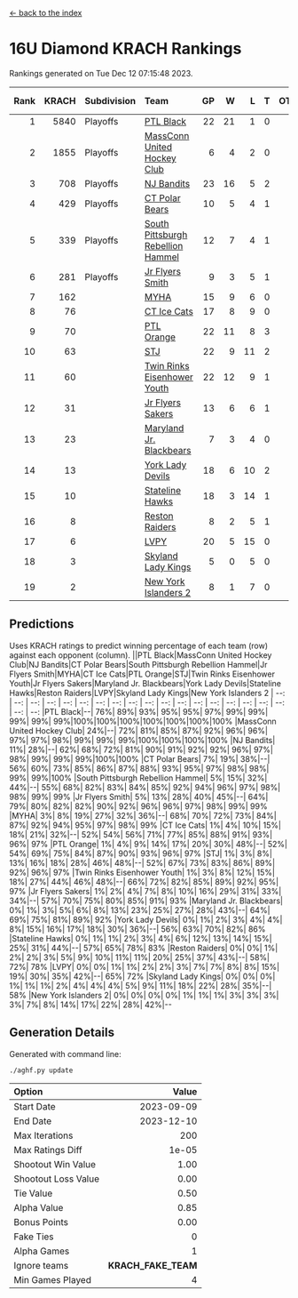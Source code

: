 [<- back to the index](readme.md)
# 16U Diamond KRACH Rankings
Rankings generated on Tue Dec 12 07:15:48 2023.

Rank|KRACH|Subdivision|Team|GP|W|L|T|OTW|OTL|SoS|Exp Wins|Win Diff
---:|---:|:---|:---|---:|---:|---:|---:|---:|---:|---:|---:|---:
1|5840|Playoffs|[PTL Black](https://gamesheetstats.com/seasons/3663/teams/140833/schedule)|22|21|1|0|2|0|344|21.8|-0.0
2|1855|Playoffs|[MassConn United Hockey Club](https://gamesheetstats.com/seasons/3663/teams/140835/schedule)|6|4|2|0|0|0|1893|4.8|-0.0
3|708|Playoffs|[NJ Bandits](https://gamesheetstats.com/seasons/3663/teams/140836/schedule)|23|16|5|2|0|2|759|17.8|-0.0
4|429|Playoffs|[CT Polar Bears](https://gamesheetstats.com/seasons/3663/teams/140834/schedule)|10|5|4|1|0|0|1286|6.3|-0.0
5|339|Playoffs|[South Pittsburgh Rebellion Hammel](https://gamesheetstats.com/seasons/3663/teams/140839/schedule)|12|7|4|1|0|0|1038|8.4|0.0
6|281|Playoffs|[Jr Flyers Smith](https://gamesheetstats.com/seasons/3663/teams/140837/schedule)|9|3|5|1|1|2|1479|4.3|-0.0
7|162||[MYHA](https://gamesheetstats.com/seasons/3663/teams/140838/schedule)|15|9|6|0|0|0|877|9.9|0.0
8|76||[CT Ice Cats](https://gamesheetstats.com/seasons/3663/teams/140846/schedule)|17|8|9|0|0|1|659|8.9|0.0
9|70||[PTL Orange](https://gamesheetstats.com/seasons/3663/teams/140842/schedule)|22|11|8|3|1|0|110|13.4|0.0
10|63||[STJ](https://gamesheetstats.com/seasons/3663/teams/140841/schedule)|22|9|11|2|0|1|896|10.9|0.0
11|60||[Twin Rinks Eisenhower Youth](https://gamesheetstats.com/seasons/3663/teams/140847/schedule)|22|12|9|1|3|0|100|13.4|0.0
12|31||[Jr Flyers Sakers](https://gamesheetstats.com/seasons/3663/teams/140843/schedule)|13|6|6|1|2|0|84|7.4|0.0
13|23||[Maryland Jr. Blackbears](https://gamesheetstats.com/seasons/3663/teams/140848/schedule)|7|3|4|0|0|1|789|3.9|0.0
14|13||[York Lady Devils](https://gamesheetstats.com/seasons/3663/teams/140845/schedule)|18|6|10|2|0|2|351|7.9|0.0
15|10||[Stateline Hawks](https://gamesheetstats.com/seasons/3663/teams/140840/schedule)|18|3|14|1|0|1|1058|4.4|0.0
16|8||[Reston Raiders](https://gamesheetstats.com/seasons/3663/teams/140850/schedule)|8|2|5|1|1|0|24|3.4|0.0
17|6||[LVPY](https://gamesheetstats.com/seasons/3663/teams/140844/schedule)|20|5|15|0|0|0|94|5.9|0.0
18|3||[Skyland Lady Kings](https://gamesheetstats.com/seasons/3663/teams/140849/schedule)|5|0|5|0|0|0|45|0.9|0.0
19|2||[New York Islanders 2](https://gamesheetstats.com/seasons/3663/teams/140851/schedule)|8|1|7|0|0|0|32|1.9|0.0

## Predictions
Uses KRACH ratings to predict winning percentage of each team (row) against each opponent (column).
||PTL Black|MassConn United Hockey Club|NJ Bandits|CT Polar Bears|South Pittsburgh Rebellion Hammel|Jr Flyers Smith|MYHA|CT Ice Cats|PTL Orange|STJ|Twin Rinks Eisenhower Youth|Jr Flyers Sakers|Maryland Jr. Blackbears|York Lady Devils|Stateline Hawks|Reston Raiders|LVPY|Skyland Lady Kings|New York Islanders 2
| --: | --: | --: | --: | --: | --: | --: | --: | --: | --: | --: | --: | --: | --: | --: | --: | --: | --: | --: | --: 
|PTL Black|--| 76%| 89%| 93%| 95%| 95%| 97%| 99%| 99%| 99%| 99%| 99%|100%|100%|100%|100%|100%|100%|100%
|MassConn United Hockey Club| 24%|--| 72%| 81%| 85%| 87%| 92%| 96%| 96%| 97%| 97%| 98%| 99%| 99%| 99%|100%|100%|100%|100%
|NJ Bandits| 11%| 28%|--| 62%| 68%| 72%| 81%| 90%| 91%| 92%| 92%| 96%| 97%| 98%| 99%| 99%| 99%|100%|100%
|CT Polar Bears|  7%| 19%| 38%|--| 56%| 60%| 73%| 85%| 86%| 87%| 88%| 93%| 95%| 97%| 98%| 98%| 99%| 99%|100%
|South Pittsburgh Rebellion Hammel|  5%| 15%| 32%| 44%|--| 55%| 68%| 82%| 83%| 84%| 85%| 92%| 94%| 96%| 97%| 98%| 98%| 99%| 99%
|Jr Flyers Smith|  5%| 13%| 28%| 40%| 45%|--| 64%| 79%| 80%| 82%| 82%| 90%| 92%| 96%| 96%| 97%| 98%| 99%| 99%
|MYHA|  3%|  8%| 19%| 27%| 32%| 36%|--| 68%| 70%| 72%| 73%| 84%| 87%| 92%| 94%| 95%| 97%| 98%| 99%
|CT Ice Cats|  1%|  4%| 10%| 15%| 18%| 21%| 32%|--| 52%| 54%| 56%| 71%| 77%| 85%| 88%| 91%| 93%| 96%| 97%
|PTL Orange|  1%|  4%|  9%| 14%| 17%| 20%| 30%| 48%|--| 52%| 54%| 69%| 75%| 84%| 87%| 90%| 93%| 96%| 97%
|STJ|  1%|  3%|  8%| 13%| 16%| 18%| 28%| 46%| 48%|--| 52%| 67%| 73%| 83%| 86%| 89%| 92%| 96%| 97%
|Twin Rinks Eisenhower Youth|  1%|  3%|  8%| 12%| 15%| 18%| 27%| 44%| 46%| 48%|--| 66%| 72%| 82%| 85%| 89%| 92%| 95%| 97%
|Jr Flyers Sakers|  1%|  2%|  4%|  7%|  8%| 10%| 16%| 29%| 31%| 33%| 34%|--| 57%| 70%| 75%| 80%| 85%| 91%| 93%
|Maryland Jr. Blackbears|  0%|  1%|  3%|  5%|  6%|  8%| 13%| 23%| 25%| 27%| 28%| 43%|--| 64%| 69%| 75%| 81%| 89%| 92%
|York Lady Devils|  0%|  1%|  2%|  3%|  4%|  4%|  8%| 15%| 16%| 17%| 18%| 30%| 36%|--| 56%| 63%| 70%| 82%| 86%
|Stateline Hawks|  0%|  1%|  1%|  2%|  3%|  4%|  6%| 12%| 13%| 14%| 15%| 25%| 31%| 44%|--| 57%| 65%| 78%| 83%
|Reston Raiders|  0%|  0%|  1%|  2%|  2%|  3%|  5%|  9%| 10%| 11%| 11%| 20%| 25%| 37%| 43%|--| 58%| 72%| 78%
|LVPY|  0%|  0%|  1%|  1%|  2%|  2%|  3%|  7%|  7%|  8%|  8%| 15%| 19%| 30%| 35%| 42%|--| 65%| 72%
|Skyland Lady Kings|  0%|  0%|  0%|  1%|  1%|  1%|  2%|  4%|  4%|  4%|  5%|  9%| 11%| 18%| 22%| 28%| 35%|--| 58%
|New York Islanders 2|  0%|  0%|  0%|  0%|  1%|  1%|  1%|  3%|  3%|  3%|  3%|  7%|  8%| 14%| 17%| 22%| 28%| 42%|--

## Generation Details

Generated with command line:
```
./aghf.py update
```

| Option | Value |
| :----- | ----: |
| Start Date | 2023-09-09 |
| End Date | 2023-12-10 |
| Max Iterations | 200 |
| Max Ratings Diff | 1e-05 |
| Shootout Win Value | 1.00 |
| Shootout Loss Value | 0.00 |
| Tie Value | 0.50 |
| Alpha Value | 0.85 |
| Bonus Points | 0.00 |
| Fake Ties | 0 |
| Alpha Games | 1 |
| Ignore teams | __KRACH_FAKE_TEAM__ |
| Min Games Played | 4 |

